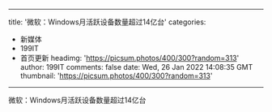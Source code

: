 
---
title: '微软：Windows月活跃设备数量超过14亿台'
categories: 
 - 新媒体
 - 199IT
 - 首页更新
headimg: 'https://picsum.photos/400/300?random=313'
author: 199IT
comments: false
date: Wed, 26 Jan 2022 14:08:35 GMT
thumbnail: 'https://picsum.photos/400/300?random=313'
---

<div>   
微软：Windows月活跃设备数量超过14亿台  
</div>
            